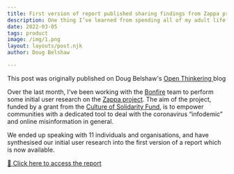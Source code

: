 ```yaml
---
title: First version of report published sharing findings from Zappa project user research
description: One thing I’ve learned from spending all of my adult life online and being involved in lots of innovation projects is that you can have the best bookmarking system in the world, but it means nothing if you don’t do something with the stuff you’ve bookmarked...
date: 2022-03-05
tags: product
image: /img/1.png
layout: layouts/post.njk
author: Doug Belshaw

---
```


<div class="my-3 alert alert-info">
<div>This post was originally published on Doug Belshaw's <a class="mx-2" href="https://dougbelshaw.com/blog/2022/03/05/zappa-project-report/" target="blank"> Open Thinkering </a> blog</div></div>

Over the last month, I’ve been working with the [Bonfire](https://bonfirenetworks.org) team to perform some initial user research on the [Zappa project](https://bonfirenetworks.org/posts/bonfire_cos/). The aim of the project, funded by a grant from the [Culture of Solidarity Fund](https://culturalfoundation.eu/stories/culture-of-solidarity-fund/), is to empower communities with a dedicated tool to deal with the coronavirus “infodemic” and online misinformation in general.

We ended up speaking with 11 individuals and organisations, and have synthesised our initial user research into the first version of a report which is now available.

[📄 Click here to access the report](https://whimsical.com/report-DEiDgckNvj6hVvno9au7FP)